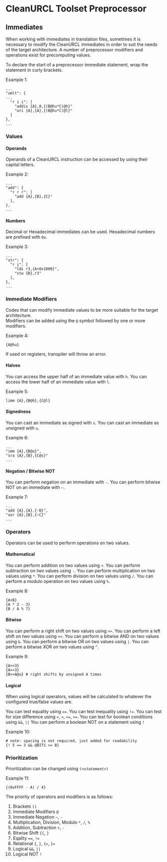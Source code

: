 # CleanURCL Toolset Preprocessor

## Immediates

When working with immediates in translation files, sometimes it is necessary to modify the CleanURCL immediates in order to suit the needs of the target architecture. A number of preprocessor modifiers and operations exist for precomputing values.

To declare the start of a preprocessor immediate statement, wrap the statement in curly brackets.

Example 1: 
```
...
"umlt": {
...
  "r i i": [
    "addis {A},0,{(B@hu*C)@h}"
    "ori {A},{A},{(B@hu*C)@l}"
  ]
},
...
```

### Values

#### Operands
Operands of a CleanURCL instruction can be accessed by using their capital letters.

Example 2:
```
...
"add": {
  "r r r": [
    "add {A},{B},{C}"
  ],
},
...
```

#### Numbers
Decimal or Hexadecimal immediates can be used. Hexadecimal numbers are prefixed with `0x`.

Example 3:
```
...
"str": {
  "r i": [
    "ldi r3,{A+0x1000}",
    "stw {B},r3"
  ],
},
...
```

### Immediate Modifiers
Codes that can modify immediate values to be more suitable for the target architecture.   
Modifiers can be added using the `@` symbol followed by one or more modifiers.

Example 4:
```
{A@hu}
```

If used on registers, transpiler will throw an error.   


#### Halves
You can access the upper half of an immediate value with `h`.
You can access the lower half of an immediate value with `l`.

Example 5:
```
limm {A},{B@h},{C@l}
```

#### Signedness
You can cast an immediate as signed with `s`.
You can cast an immediate as unsigned with `u`.

Example 6:
```
...
"imm {A},{B@u}",
"sra {A},{B},{C@s}"
...
```

#### Negation / Bitwise NOT
You can perform negation on an immediate with `-`.
You can perform bitwise NOT on an immediate with `~`.

Example 7:
```
...
"add {A},{A},{-B}",
"xor {A},{B},{~C}"
...
```

### Operators
Operators can be used to perform operations on two values.

#### Mathematical
You can perform addition on two values using `+`.
You can perform subtraction on two values using `-`.
You can perform multiplication on two values using `*`.
You can perform division on two values using `/`.
You can perform a modulo operation on two values using `%`.

Example 8:
```
{A+B}
{A * 2 - 3}
{B / A % 7}
```

#### Bitwise
You can perform a right shift on two values using `>>`.
You can perform a left shift on two values using `<<`.
You can perform a bitwise AND on two values using `&`.
You can perform a bitwise OR on two values using `|`.
You can perform a bitwise XOR on two values using `^`.
 
Example 9:
```
{A<<3}
{A>>3}
{B>>A@u} # right shifts by unsigned A times
```

#### Logical
When using logical operators, values will be calculated to whatever the configured true/false values are.

You can test equality using `==`.
You can test inequality using `!=`.
You can test for size difference using `<`, `>`, `<=`, `>=`. 
You can test for boolean conditions using `&&`, `||`
You can perform a boolean NOT on a statement using `!`

Example 10:
```
# note: spacing is not required, just added for readability
{! 5 == 3 && @BITS >= B}
```

### Prioritization
Prioritization can be changed using `(<statement>)`

Example 11:
```
{(0xFFFF - A) / 4}
```

The priority of operators and modifiers is as follows: 
1. Brackets `()`
2. Immediate Modifiers `@`
3. Immediate Negation `~`, `-`
3. Multiplication, Division, Modulo `*`, `/`, `%`
4. Addition, Subtraction `+`, `-`
5. Bitwise Shift `{{`, `}`
6. Eqality `==`, `!=`
7. Relational `{`, `}`, `{=`, `}=`
8. Logical `&&`, `||`
9. Logical NOT `!`